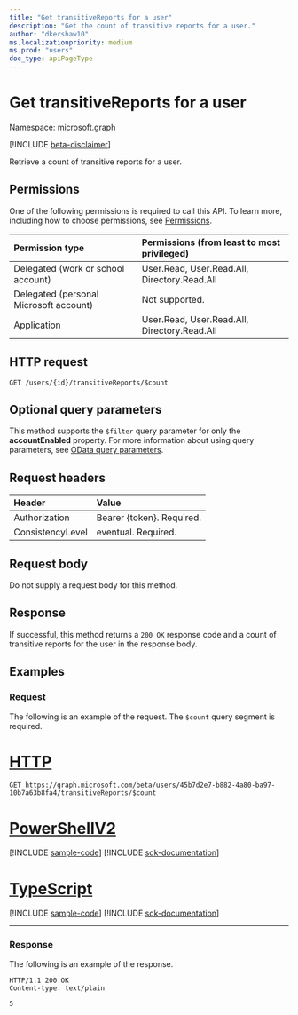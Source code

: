 ```yaml
---
title: "Get transitiveReports for a user"
description: "Get the count of transitive reports for a user."
author: "dkershaw10"
ms.localizationpriority: medium
ms.prod: "users"
doc_type: apiPageType
---
```


# Get transitiveReports for a user

Namespace: microsoft.graph

[!INCLUDE [beta-disclaimer](../../includes/beta-disclaimer.md)]

Retrieve a count of transitive reports for a user.

## Permissions

One of the following permissions is required to call this API. To learn more, including how to choose permissions, see [Permissions](/graph/permissions-reference).


| Permission type | Permissions (from least to most privileged) |
|:--------------------|:---------------------------------------------------------|
| Delegated (work or school account) | User.Read, User.Read.All, Directory.Read.All |
| Delegated (personal Microsoft account) | Not supported. |
| Application | User.Read, User.Read.All, Directory.Read.All |

## HTTP request
<!-- { "blockType": "ignored" } -->
```http
GET /users/{id}/transitiveReports/$count
```
## Optional query parameters

This method supports the `$filter` query parameter for only the **accountEnabled** property. For more information about using query parameters, see [OData query parameters](/graph/query-parameters).

## Request headers

| Header       | Value |
|:---------------|:--------|
| Authorization  | Bearer {token}. Required.  |
| ConsistencyLevel | eventual. Required. |

## Request body

Do not supply a request body for this method.

## Response

If successful, this method returns a `200 OK` response code and a count of transitive reports for the user in the response body.

## Examples

### Request

The following is an example of the request. The `$count` query segment is required.


# [HTTP](#tab/http)
<!-- {
  "blockType": "request",
  "name": "get_transitivereports_user"
}-->
```msgraph-interactive
GET https://graph.microsoft.com/beta/users/45b7d2e7-b882-4a80-ba97-10b7a63b8fa4/transitiveReports/$count
```

# [PowerShellV2](#tab/powershellv2)
[!INCLUDE [sample-code](../includes/snippets/powershellv2/get-transitivereports-user-powershellv2-snippets.md)]
[!INCLUDE [sdk-documentation](../includes/snippets/snippets-sdk-documentation-link.md)]

# [TypeScript](#tab/typescript)
[!INCLUDE [sample-code](../includes/snippets/typescript/get-transitivereports-user-typescript-snippets.md)]
[!INCLUDE [sdk-documentation](../includes/snippets/snippets-sdk-documentation-link.md)]

---

### Response

The following is an example of the response.
<!-- {
  "blockType": "response"
} -->
```http
HTTP/1.1 200 OK
Content-type: text/plain

```

`5`
<!-- uuid: 8fcb5dbc-d5aa-4681-8e31-b001d5168d79
2015-10-25 14:57:30 UTC -->
<!--
{
  "type": "#page.annotation",
  "description": "Get transitiveReports for a user",
  "keywords": "",
  "section": "documentation",
  "tocPath": "",
  "suppressions": [
  ]
}
-->
